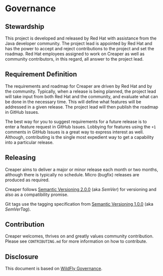 # Governance

## Stewardship

This project is developed and released by Red Hat with assistance from
the Java developer community. The project lead is appointed by Red Hat
and has the power to accept and reject contributions to the project and
set the roadmap. Red Hat employees assigned to work on Creaper as well
as community contributors, in this regard, all answer to the project lead.

## Requirement Definition

The requirements and roadmap for Creaper are driven by Red Hat and
by the community. Typically, when a release is being planned,
the project lead will take input from both Red Hat and the community,
and evaluate what can be done in the necessary time. This will define
what features will be addressed in a given release. The project lead
will then publish the roadmap in GitHub Issues.

The best way for you to suggest requirements for a future release is to enter
a feature request in GitHub Issues. Lobbying for features using the `+1`
comments in GitHub Issues is a great way to express interest as well.
Although, contributing is the single most expedient way to get a capability
into a particular release.

## Releasing

Creaper aims to deliver a major or minor release each month or two months,
although there is typically no schedule. Micro (bugfix) releases are produced
as required.

Creaper follows [Semantic Versioning 2.0.0](http://semver.org/spec/v2.0.0.html)
(aka _SemVer_) for versioning and also as a compatibility promise.

Git tags use the tagging specification from [Semantic Versioning 1.0.0](http://semver.org/spec/v1.0.0.html)
(aka _SemVerTag_).

## Contribution

Creaper welcomes, thrives on and greatly values community contribution.
Please see `CONTRIBUTING.md` for more information on how to contribute.

## Disclosure

This document is based on [WildFly Governance](http://wildfly.org/governance/).
